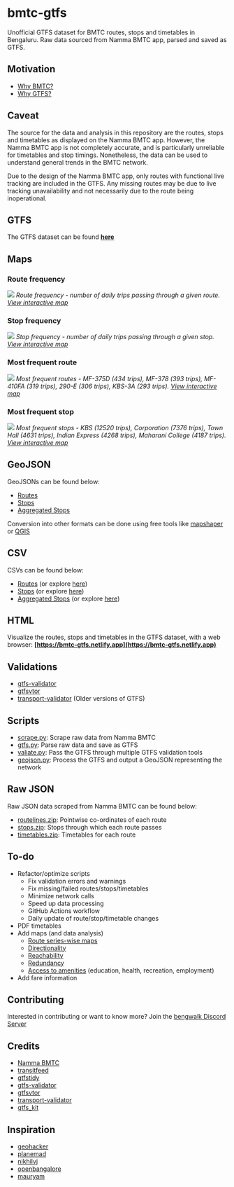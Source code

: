# bmtc-gtfs

Unofficial GTFS dataset for BMTC routes, stops and timetables in Bengaluru. Raw data sourced from Namma BMTC app, parsed and saved as GTFS.

## Motivation

- [Why BMTC?](https://datameet.org/2016/08/05/bmtc-intelligent-transportation-system-its-open-transport-data/)
- [Why GTFS?](https://gtfs.org/#why-use-gtfs)

## Caveat

The source for the data and analysis in this repository are the routes, stops and timetables as displayed on the Namma BMTC app. However, the Namma BMTC app is not completely accurate, and is particularly unreliable for timetables and stop timings. Nonetheless, the data can be used to understand general trends in the BMTC network.

Due to the design of the Namma BMTC app, only routes with functional live tracking are included in the GTFS. Any missing routes may be due to live tracking unavailability and not necessarily due to the route being inoperational.

## GTFS

The GTFS dataset can be found **[here](gtfs/bmtc.zip?raw=1)**

## Maps

### Route frequency

![](analysis/route-frequency.png)
*Route frequency - number of daily trips passing through a given route. [View interactive map](https://felt.com/map/BMTC-Routes-January-2024-tmH9CPE9AsQmaAIqpwyh9AkdC?loc=13.00,77.50,11z)*

### Stop frequency

![](analysis/stop-frequency.png)
*Stop frequency - number of daily trips passing through a given stop. [View interactive map](https://felt.com/map/BMTC-Stops-January-2024-r1xBsx0DSxu67ij4v36cSC?loc=13.00,77.50,11z)*

### Most frequent route

![](analysis/route-top.png)
*Most frequent routes - MF-375D (434 trips), MF-378 (393 trips), MF-410FA (319 trips), 290-E (306 trips), KBS-3A (293 trips). [View interactive map](https://felt.com/map/Most-Frequent-BMTC-Routes-xc2XS9BtXRFCpqEQBS3REjC?loc=12.9417,77.5444,10.98z)*

### Most frequent stop

![](analysis/stop-top.png)
*Most frequent stops - KBS (12520 trips), Corporation (7376 trips), Town Hall (4631 trips), Indian Express (4268 trips), Maharani College (4187 trips). [View interactive map](https://felt.com/map/Most-Frequent-BMTC-Stops-x3iatTZpSKGCdZGG9ClzZMB?loc=12.96784,77.57994,12.68z)*

## GeoJSON

GeoJSONs can be found below:
- [Routes](geojson/routes.geojson?raw=1)
- [Stops](geojson/stops.geojson?raw=1)
- [Aggregated Stops](geojson/aggregated.geojson?raw=1)

Conversion into other formats can be done using free tools like [mapshaper](https://mapshaper.org/) or [QGIS](https://qgis.org/en/site/)

## CSV

CSVs can be found below:
- [Routes](csv/routes.csv?raw=1) (or explore [here](https://flatgithub.com/Vonter/bmtc-gtfs?filename=csv/routes.csv&stickyColumnName=name&sort=trip_count%2Cdesc))
- [Stops](csv/stops.csv?raw=1) (or explore [here](https://flatgithub.com/Vonter/bmtc-gtfs?filename=csv/stops.csv&stickyColumnName=name&sort=trip_count%2Cdesc))
- [Aggregated Stops](csv/aggregated.csv?raw=1) (or explore [here](https://flatgithub.com/Vonter/bmtc-gtfs?filename=csv/aggregated.csv&stickyColumnName=name&sort=trip_count%2Cdesc))

## HTML

Visualize the routes, stops and timetables in the GTFS dataset, with a web browser: **[https://bmtc-gtfs.netlify.app](https://bmtc-gtfs.netlify.app)**

## Validations

- [gtfs-validator](validation/gtfs-validator)
- [gtfsvtor](validation/gtfsvtor)
- [transport-validator](validation/transport-validator) (Older versions of GTFS)

## Scripts

- [scrape.py](scripts/scrape.py): Scrape raw data from Namma BMTC
- [gtfs.py](scripts/gtfs.py): Parse raw data and save as GTFS
- [valiate.py](scripts/validate.py): Pass the GTFS through multiple GTFS validation tools
- [geojson.py](scripts/geojson.py): Process the GTFS and output a GeoJSON representing the network

## Raw JSON

Raw JSON data scraped from Namma BMTC can be found below:

- [routelines.zip](raw/routelines.zip?raw=1): Pointwise co-ordinates of each route
- [stops.zip](raw/stops.zip?raw=1): Stops through which each route passes
- [timetables.zip](raw/timetables.zip?raw=1): Timetables for each route

## To-do

- Refactor/optimize scripts
    - Fix validation errors and warnings
    - Fix missing/failed routes/stops/timetables
    - Minimize network calls
    - Speed up data processing
    - GitHub Actions workflow
    - Daily update of route/stop/timetable changes
- PDF timetables
- Add maps (and data analysis)
    - [Route series-wise maps](https://github.com/geohacker/bmtc#2-and-3-series-routes)
    - [Directionality](https://github.com/geohacker/bmtc#direction)
    - [Reachability](https://github.com/geohacker/bmtc#reachability)
    - [Redundancy](https://github.com/geohacker/bmtc#redundancy)
    - [Access to amenities](https://github.com/geohacker/bmtc#school-walkability) (education, health, recreation, employment)
- Add fare information

## Contributing

Interested in contributing or want to know more? Join the [bengwalk Discord Server](https://discord.com/invite/Sdkhu5MYnA)

## Credits

- [Namma BMTC](https://bmtcwebportal.amnex.com/commuter/dashboard)
- [transitfeed](https://github.com/google/transitfeed)
- [gtfstidy](https://github.com/patrickbr/gtfstidy)
- [gtfs-validator](https://github.com/MobilityData/gtfs-validator)
- [gtfsvtor](https://github.com/mecatran/gtfsvtor)
- [transport-validator](https://github.com/etalab/transport-validator)
- [gtfs_kit](https://github.com/mrcagney/gtfs_kit)

## Inspiration

- [geohacker](https://github.com/geohacker/bmtc)
- [planemad](https://bitterscotch.wordpress.com/tag/chennai-bus-map/)
- [nikhilvj](http://nikhilvj.co.in/files/bmtc-gtfs/)
- [openbangalore](https://dataspace.mobi/dataset/bengaluru-public-transport-gtfs-static)
- [mauryam](https://github.com/mauryam/gtfs-data)
